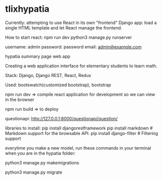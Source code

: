 # tlixhypatia

Currently: attempting to use React in its own "frontend" Django app: load a single HTML template and let React manage the frontend.

How to start react: npm run dev
python3 manage.py runserver

username: admin
password: password
email: admin@example.com

hypatia summary page web app


Creating a web application interface for elementary students to learn math. 


Stack: Django, Django REST, React, Redux

Used: bootswatch(customized bootstrap), bootstrap

npm run dev => compile react application for development so we can view in the browser

npm run build => to deploy

questionapi: http://127.0.0.1:8000/questionapi/question/


libraries to install:
pip install djangorestframework
pip install markdown       # Markdown support for the browsable API.
pip install django-filter  # Filtering support

everytime you make a new model, run these commands in your terminal when you are in the hypatia folder:


python3 manage.py makemigrations


 python3 manage.py migrate
